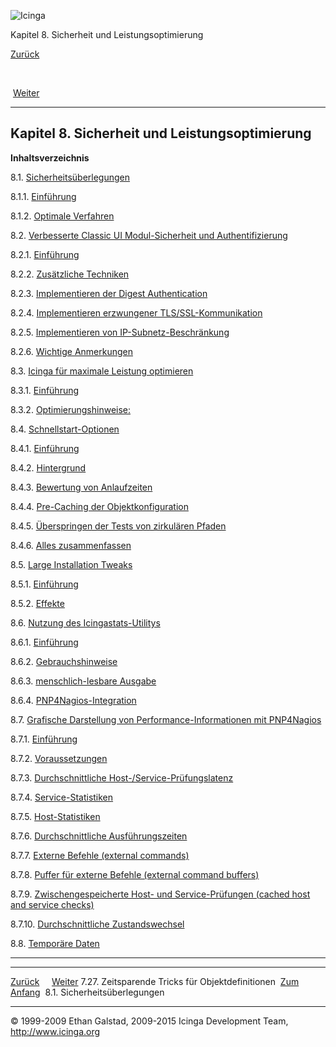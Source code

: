 ![Icinga](../images/logofullsize.png "Icinga")

Kapitel 8. Sicherheit und Leistungsoptimierung

[Zurück](objecttricks.md) 

 

 [Weiter](security.md)

* * * * *

Kapitel 8. Sicherheit und Leistungsoptimierung
----------------------------------------------

**Inhaltsverzeichnis**

8.1. [Sicherheitsüberlegungen](security.md)

8.1.1. [Einführung](security.md#introduction)

8.1.2. [Optimale Verfahren](security.md#bestpractices)

8.2. [Verbesserte Classic UI Modul-Sicherheit und
Authentifizierung](cgisecurity.md)

8.2.1. [Einführung](cgisecurity.md#introduction)

8.2.2. [Zusätzliche Techniken](cgisecurity.md#additionaltechniques)

8.2.3. [Implementieren der Digest
Authentication](cgisecurity.md#implementationdigest)

8.2.4. [Implementieren erzwungener
TLS/SSL-Kommunikation](cgisecurity.md#implementationssl)

8.2.5. [Implementieren von
IP-Subnetz-Beschränkung](cgisecurity.md#implementationlockdown)

8.2.6. [Wichtige Anmerkungen](cgisecurity.md#importantnotes)

8.3. [Icinga für maximale Leistung optimieren](tuning.md)

8.3.1. [Einführung](tuning.md#introduction)

8.3.2. [Optimierungshinweise:](tuning.md#optimizationtips)

8.4. [Schnellstart-Optionen](faststartup.md)

8.4.1. [Einführung](faststartup.md#introduction)

8.4.2. [Hintergrund](faststartup.md#background)

8.4.3. [Bewertung von Anlaufzeiten](faststartup.md#evalstartuptime)

8.4.4. [Pre-Caching der
Objektkonfiguration](faststartup.md#precacheobjectconfig)

8.4.5. [Überspringen der Tests von zirkulären
Pfaden](faststartup.md#skipcircularpathtests)

8.4.6. [Alles zusammenfassen](faststartup.md#puttogether)

8.5. [Large Installation Tweaks](largeinstalltweaks.md)

8.5.1. [Einführung](largeinstalltweaks.md#introduction)

8.5.2. [Effekte](largeinstalltweaks.md#effects)

8.6. [Nutzung des Icingastats-Utilitys](icingastats.md)

8.6.1. [Einführung](icingastats.md#introduction)

8.6.2. [Gebrauchshinweise](icingastats.md#usageinfo)

8.6.3. [menschlich-lesbare Ausgabe](icingastats.md#output)

8.6.4. [PNP4Nagios-Integration](icingastats.md#integration)

8.7. [Grafische Darstellung von Performance-Informationen mit
PNP4Nagios](perfgraphs.md)

8.7.1. [Einführung](perfgraphs.md#introduction)

8.7.2. [Voraussetzungen](perfgraphs.md#prerequisites)

8.7.3. [Durchschnittliche
Host-/Service-Prüfungslatenz](perfgraphs.md#avghostsvcchecklatency)

8.7.4. [Service-Statistiken](perfgraphs.md#servicestatistics)

8.7.5. [Host-Statistiken](perfgraphs.md#hoststatistics)

8.7.6. [Durchschnittliche
Ausführungszeiten](perfgraphs.md#avgexecutiontimes)

8.7.7. [Externe Befehle (external
commands)](perfgraphs.md#externalcommands)

8.7.8. [Puffer für externe Befehle (external command
buffers)](perfgraphs.md#externalcommandbuffers)

8.7.9. [Zwischengespeicherte Host- und Service-Prüfungen (cached host
and service checks)](perfgraphs.md#avgstatechanges)

8.7.10. [Durchschnittliche Zustandswechsel](perfgraphs.md#idp15945472)

8.8. [Temporäre Daten](temp_data.md)

* * * * *

  --------------------------------------------------- -------------------------- -------------------------------
  [Zurück](objecttricks.md)                                                     [Weiter](security.md)
  7.27. Zeitsparende Tricks für Objektdefinitionen    [Zum Anfang](index.md)    8.1. Sicherheitsüberlegungen
  --------------------------------------------------- -------------------------- -------------------------------

© 1999-2009 Ethan Galstad, 2009-2015 Icinga Development Team,
http://www.icinga.org
